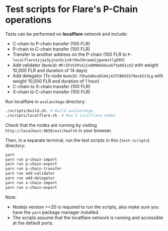 # Test scripts for Flare's P-Chain operations

Tests can be performed on **localflare** network and include:

- C-chain to P-chain transfer (100 FLR)
- P-chain to C-chain transfer (100 FLR)
- Transfer to another address on the P-chain (100 FLR to `P-localflare1zjaa3yjnzn5cjx9r56x59raam2jgwnmztlg995`)
- Add validator (`NodeID-MFrZFVCXPv5iCn6M9K6XduxGTYp891xXZ` with weight 10,000 FLR and duration of 14 days)
- Add delegator (To node `NodeID-7Xhw2mDxuDS44j42TCB6U5579esbSt3Lg` with weight 10,000 FLR and duration of 1 hour)
- C-chain to X-chain transfer (100 FLR)
- X-chain to C-chain transfer (100 FLR)

Run localflare in `avalanchego` directory:

```bash
./scripts/build.sh. # Build avalanchego
./scripts/localflare.sh. # Run 5 localflare nodes
```

Check that the nodes are running by visiting `http://localhost:9650/ext/health` in your browser.

Then, in a separate terminal, run the test scripts in this (`test-scripts`) directory:

```bash
yarn
yarn run p-chain-import
yarn run p-chain-export
yarn run p-chain-transfer
yarn run add-validator
yarn run add-delegator
yarn run x-chain-import
yarn run x-chain-export
```

Note:

- Nodejs version >=20 is required to run the scripts, also make sure you have the `yarn` package manager installed.
- The scripts assume that the localflare network is running and accessible at the default ports.
